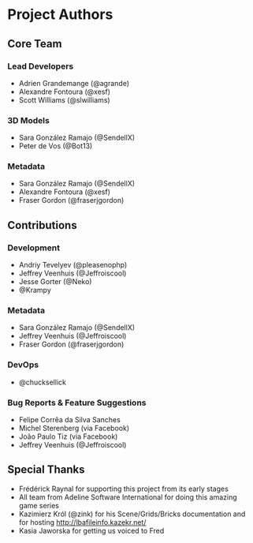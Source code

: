 # Project Authors
## Core Team
### Lead Developers
* Adrien Grandemange (@agrande)
* Alexandre Fontoura (@xesf)
* Scott Williams (@slwilliams)

### 3D Models
* Sara González Ramajo (@SendellX)
* Peter de Vos (@Bot13)

### Metadata
* Sara González Ramajo (@SendellX)
* Alexandre Fontoura (@xesf)
* Fraser Gordon (@fraserjgordon)

## Contributions
### Development
* Andriy Tevelyev (@pleasenophp)
* Jeffrey Veenhuis (@Jeffroiscool)
* Jesse Gorter (@Neko)
* @Krampy

### Metadata
* Sara González Ramajo (@SendellX)
* Jeffrey Veenhuis (@Jeffroiscool)
* Fraser Gordon (@fraserjgordon)

### DevOps
* @chucksellick

### Bug Reports & Feature Suggestions
* Felipe Corrêa da Silva Sanches
* Michel Sterenberg (via Facebook)
* João Paulo Tiz (via Facebook)
* Jeffrey Veenhuis (@Jeffroiscool)

## Special Thanks
* Frédérick Raynal for supporting this project from its early stages
* All team from Adeline Software International for doing this amazing game series
* Kazimierz Król (@zink) for his Scene/Grids/Bricks documentation and for hosting http://lbafileinfo.kazekr.net/
* Kasia Jaworska for getting us voiced to Fred
